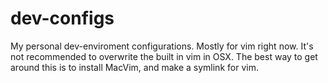 # dev-configs
My personal dev-enviroment configurations. Mostly for vim right now.
It's not recommended to overwrite the built in vim in OSX. The best way to get around this is to install MacVim, and make a symlink for vim.
